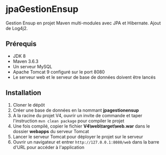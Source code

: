 # jpaGestionEnsup

Gestion Ensup en projet Maven multi-modules avec JPA et Hibernate.
Ajout de Log4j2.

## Prérequis

- JDK 8
- Maven 3.6.3
- Un serveur MySQL
- Apache Tomcat 9 configuré sur le port 8080
- Le serveur web et le serveur de base de données doivent être lancés

## Installation

1. Cloner le dépôt
2. Créer une base de données en la nommant **jpagestionensup**
3. A la racine du projet V4, ouvrir un invite de commande et taper l'instruction `mvn clean package` pour compiler le projet
4. Une fois compilé, copier le fichier **V4\web\target\web.war** dans le dossier **webapps** du serveur Tomcat
5. Lancer le serveur Tomcat pour déployer le projet sur le serveur
6. Ouvrir un navigateur et entrer `http://127.0.0.1:8080/web` dans la barre d'URL pour accéder à l'application
